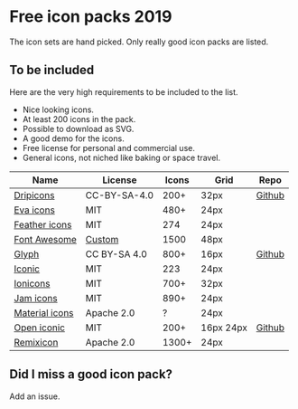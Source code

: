 # Free icon packs 2019

The icon sets are hand picked. Only really good icon packs are listed.

## To be included

Here are the very high requirements to be included to the list.

- Nice looking icons.
- At least 200 icons in the pack.
- Possible to download as SVG.
- A good demo for the icons.
- Free license for personal and commercial use.
- General icons, not niched like baking or space travel.

| Name                                                              | License                                   | Icons | Grid | Repo
| ----                                                              | ----------------------------------------- | ----- | ---- | ----
| [Dripicons](http://demo.amitjakhu.com/dripicons/)                 | CC-BY-SA-4.0                              | 200+  | 32px | [Github](https://github.com/amitjakhu/dripicons)
| [Eva icons](https://akveo.github.io/eva-icons/#/)                 | MIT                                       | 480+  | 24px |
| [Feather icons](https://feathericons.com/)                        | MIT                                       | 274   | 24px |
| [Font Awesome](https://fontawesome.com/icons?d=gallery&m=free)    | [Custom](https://fontawesome.com/license) | 1500  | 48px |
| [Glyph](https://glyph.smarticons.co/)                             | CC BY-SA 4.0                              | 800+  | 16px | [Github](https://github.com/frexy/glyph-iconset)
| [Iconic](https://useiconic.com/open)                              | MIT                                       | 223   | 24px |
| [Ionicons](https://ionicons.com/)                                 | MIT                                       | 700+  | 32px |
| [Jam icons](https://jam-icons.com/)                               | MIT                                       | 890+  | 24px |
| [Material icons](https://material.io/tools/icons/?style=baseline) | Apache 2.0                                | ?     | 24px |
| [Open iconic](https://useiconic.com/open)                         | MIT                                       | 200+  | 16px 24px | [Github](https://github.com/iconic/open-iconic)
| [Remixicon](https://remixicon.com/)                               | Apache 2.0                                | 1300+ | 24px |

## Did I miss a good icon pack?

Add an issue.

